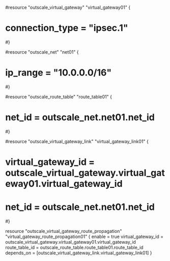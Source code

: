 #resource "outscale_virtual_gateway" "virtual_gateway01" {
#    connection_type = "ipsec.1"
#}

#resource "outscale_net" "net01" {
#    ip_range = "10.0.0.0/16"
#}

#resource "outscale_route_table" "route_table01" {
#    net_id = outscale_net.net01.net_id
#}

#resource "outscale_virtual_gateway_link" "virtual_gateway_link01" {
#    virtual_gateway_id = outscale_virtual_gateway.virtual_gateway01.virtual_gateway_id
#    net_id             = outscale_net.net01.net_id
#}

resource "outscale_virtual_gateway_route_propagation" "virtual_gateway_route_propagation01" {
    enable             = true
    virtual_gateway_id = outscale_virtual_gateway.virtual_gateway01.virtual_gateway_id
    route_table_id     = outscale_route_table.route_table01.route_table_id
    depends_on         = [outscale_virtual_gateway_link.virtual_gateway_link01]
}